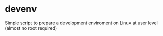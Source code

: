 # devenv
Simple script to prepare a development enviroment on Linux at user level (almost no root required)
